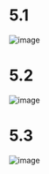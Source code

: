 # 5.1
![image](https://github.com/ThanchiraCharakhon099/COM-LAB-I-LabSheet-Week-11/assets/144195708/c873d3d0-5bd3-4567-b3c3-1b7fb5a51e93)

# 5.2
![image](https://github.com/ThanchiraCharakhon099/COM-LAB-I-LabSheet-Week-11/assets/144195708/c93200a2-3a03-4b06-a767-ef8ef4f1b8da)

# 5.3
![image](https://github.com/ThanchiraCharakhon099/COM-LAB-I-LabSheet-Week-11/assets/144195708/8ae7bf02-2a7a-496e-83fd-0a15578a2be5)
